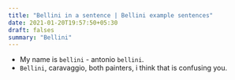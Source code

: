 ```yaml
---
title: "Bellini in a sentence | Bellini example sentences"
date: 2021-01-20T19:57:50+05:30
draft: falses
summary: "Bellini"
---
```

- My name is `bellini` - antonio `bellini`.
- `Bellini`, caravaggio, both painters, i think that is confusing you.
                 
